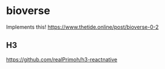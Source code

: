# bioverse

Implements this! https://www.thetide.online/post/bioverse-0-2

## H3

https://github.com/realPrimoh/h3-reactnative

